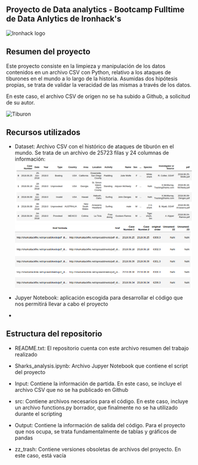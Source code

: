 ## Proyecto de Data analytics - Bootcamp Fulltime de Data Anlytics de Ironhack's

![Ironhack logo](https://www.fundacionuniversia.net/wp-content/uploads/2017/09/ironhack_logo.jpg)

## Resumen del proyecto

Este proyecto consiste en la limpieza y manipulación de los datos contenidos en un archivo CSV con Python, relativo a los ataques de tiburones en el mundo a lo largo de la historia. Asumidas dos hipótesis propias, se trata de validar la veracidad de las mismas a través de los datos.

En este caso, el archivo CSV de origen no se ha subido a Github, a solicitud de su autor.

![Tiburon](https://www.ngenespanol.com/wp-content/uploads/2018/08/%C2%BFPor-qu%C3%A9-disminuy%C3%B3-el-riesgo-de-ataques-de-tibur%C3%B3n-770x413.jpg)


## Recursos utilizados

* Dataset: Archivo CSV con el histórico de ataques de tiburón en el mundo. Se trata de un archivo de 25723 filas y 24 columnas de información:
![Columnas1-10](https://github.com/silviaherf/data-cleaning-pandas/blob/master/Images_readme/Columnas1.png)
![Columnas1-10](https://github.com/silviaherf/data-cleaning-pandas/blob/master/Images_readme/Columnas2.png)


* Jupyer Notebook: aplicación escogida para desarrollar el código que nos permitirá llevar a cabo el proyecto
* 

## Estructura del repositorio

* README.txt: El repositorio cuenta con este archivo resumen del trabajo realizado
* Sharks_analysis.ipynb: Archivo Jupyer Notebook que contiene el script del proyecto

* Input: Contiene la información de partida. En este caso, se incluye el archivo CSV que no se ha publicado en Github
* src: Contiene archivos necesarios para el código. En este caso, incluye un archivo functions.py borrador, que finalmente no se ha utilizado durante el scripting
* Output: Contiene la información de salida del código. Para el proyecto que nos ocupa, se trata fundamentalmente de tablas y gráficos de pandas
* zz_trash: Contiene versiones obsoletas de archivos del proyecto. En este caso, está vacía

